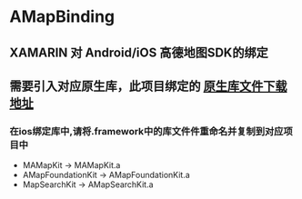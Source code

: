 # AMapBinding


## XAMARIN 对  Android/iOS 高德地图SDK的绑定


## 需要引入对应原生库，此项目绑定的 [原生库文件下载地址](https://gitee.com/staneee/AMapBindingLibs)


### 在ios绑定库中,请将.framework中的库文件件重命名并复制到对应项目中
- MAMapKit -> MAMapKit.a
- AMapFoundationKit -> AMapFoundationKit.a
- MapSearchKit -> AMapSearchKit.a

